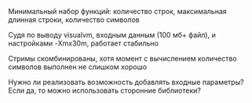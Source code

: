 Минимальный набор функций:
количество строк, максимальная длинная строки, количество символов

Судя по выводу visualvm, входным данным (100 мб+ файл), и настройками -Xmx30m, работает стабильно

Стримы скомбинированы, хотя момент с вычислением количество символов выполнен не слишком хорошо 



Нужно ли реализовать возможность добавлять входные параметры? Если да, то можно использовать сторонние библиотеки?